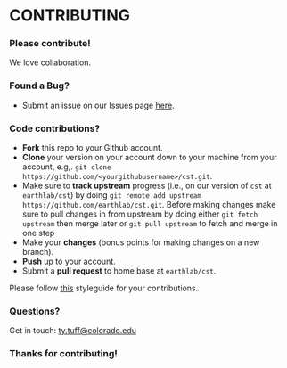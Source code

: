 # CONTRIBUTING #

### Please contribute!
We love collaboration.

### Found a Bug?

* Submit an issue on our Issues page [here](https://github.com/earthlab/cst/issues).

### Code contributions?

* **Fork** this repo to your Github account.
* **Clone** your version on your account down to your machine from your account, e.g,. `git clone https://github.com/<yourgithubusername>/cst.git`.
* Make sure to **track upstream** progress (i.e., on our version of `cst` at `earthlab/cst`) by doing `git remote add upstream https://github.com/earthlab/cst.git`. Before making changes make sure to pull changes in from upstream by doing either `git fetch upstream` then merge later or `git pull upstream` to fetch and merge in one step
* Make your **changes** (bonus points for making changes on a new branch).
* **Push** up to your account.
* Submit a **pull request** to home base at `earthlab/cst`.

Please follow [this](http://adv-r.had.co.nz/Style.html) styleguide for your contributions.

### Questions?

Get in touch: [ty.tuff@colorado.edu](mailto:ty.tuff@colorado.edu)

### Thanks for contributing!
